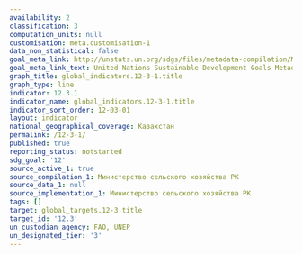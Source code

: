 ```yaml
---
availability: 2
classification: 3
computation_units: null
customisation: meta.customisation-1
data_non_statistical: false
goal_meta_link: http://unstats.un.org/sdgs/files/metadata-compilation/Metadata-Goal-12.pdf
goal_meta_link_text: United Nations Sustainable Development Goals Metadata (pdf 782kB)
graph_title: global_indicators.12-3-1.title
graph_type: line
indicator: 12.3.1
indicator_name: global_indicators.12-3-1.title
indicator_sort_order: 12-03-01
layout: indicator
national_geographical_coverage: Казахстан
permalink: /12-3-1/
published: true
reporting_status: notstarted
sdg_goal: '12'
source_active_1: true
source_compilation_1: Министерство сельского хозяйства РК
source_data_1: null
source_implementation_1: Министерство сельского хозяйства РК
tags: []
target: global_targets.12-3.title
target_id: '12.3'
un_custodian_agency: FAO, UNEP
un_designated_tier: '3'
---
```

